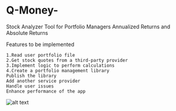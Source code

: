 # Q-Money-



Stock Analyzer Tool for Portfolio Managers
Annualized Returns and Absolute Returns



Features to be implemented 

    1.Read user portfolio file
    2.Get stock quotes from a third-party provider
    3.Implement logic to perform calculations
    4.Create a portfolio management library
    Publish the library
    Add another service provider
    Handle user issues
    Enhance performance of the app


![alt text](https://directus.crio.do/assets/c1ecb8f4-e223-4524-9981-b724dae69857?)